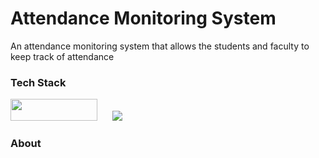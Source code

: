 # Attendance Monitoring System

An attendance monitoring system that allows the students and faculty to keep track of attendance

### Tech Stack
<img src="https://user-images.githubusercontent.com/62866585/209062974-b2d4fdea-2734-497b-a432-27d766bc3f96.png" width="139" height="35"> &nbsp;&nbsp;&nbsp;&nbsp;&nbsp;<img src="https://user-images.githubusercontent.com/62866585/209065557-126d5ff3-51ae-4095-99ee-feea5db405fd.png" >
### About
